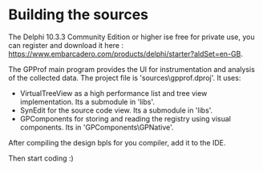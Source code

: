 
# Building the sources # 

The Delphi 10.3.3 Community Edition or higher ise free for private use, you can register and download it here : https://www.embarcadero.com/products/delphi/starter?aldSet=en-GB.

The GPProf main program provides the UI for instrumentation and analysis of the collected data. The project file is 'sources\gpprof.dproj'. It uses: 

- VirtualTreeView as a high performance list and tree view implementation. Its a submodule in 'libs'.
- SynEdit for the source code view. Its a submodule in 'libs'.
- GPComponents for storing and reading the registry using visual components. Its in 'GPComponents\GPNative'.

After compiling the design bpls for you compiler, add it to the IDE.

Then start coding :)